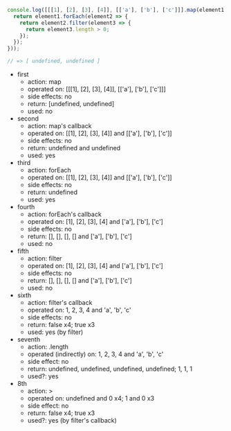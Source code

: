 ```javascript
console.log([[[1], [2], [3], [4]], [['a'], ['b'], ['c']]].map(element1 => {
  return element1.forEach(element2 => {
    return element2.filter(element3 => {
      return element3.length > 0;
    });
  });
}));

// => [ undefined, undefined ]
```

- first
  - action: map
  - operated on: [[[1], [2], [3], [4]], [['a'], ['b'], ['c']]]
  - side effects: no
  - return: [undefined, undefined]
  - used: no
- second
  - action: map's callback
  - operated on: [[1], [2], [3], [4]] and [['a'], ['b'], ['c']]
  - side effects: no
  - return: undefined and undefined
  - used: yes
- third
  - action: forEach
  - operated on: [[1], [2], [3], [4]] and [['a'], ['b'], ['c']]
  - side effects: no
  - return: undefined
  - used: yes
- fourth
  - action: forEach's callback
  - operated on: [1], [2], [3], [4] and ['a'], ['b'], ['c']
  - side effects: no
  - return: [], [], [], [] and ['a'], ['b'], ['c']
  - used: no
- fifth
  - action: filter
  - operated on: [1], [2], [3], [4] and ['a'], ['b'], ['c']
  - side effects: no
  - return: [], [], [], [] and ['a'], ['b'], ['c']
  - used: no
- sixth
  - action: filter's callback
  - operated on: 1, 2, 3, 4 and 'a', 'b', 'c'
  - side effects: no
  - return: false x4; true x3
  - used: yes (by filter)
- seventh
  - action: .length
  - operated (indirectly) on: 1, 2, 3, 4 and 'a', 'b', 'c'
  - side effect: no
  - return: undefined, undefined, undefined, undefined; 1, 1, 1
  - used?: yes
- 8th
  - action: >
  - operated on: undefined and 0 x4; 1 and 0 x3
  - side effect: no
  - return: false x4; true x3
  - used?: yes (by filter's callback)
